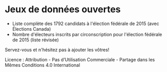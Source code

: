 Jeux de données ouvertes
=========

- Liste complète des 1792 candidats à l'élection fédérale de 2015 (avec Élections Canada)
- Nombre d'électeurs inscrits par circonscription pour l'élection fédérale de 2015 (liste révisée)

Servez-vous et n'hésitez pas à ajouter les vôtres! 


Licence : Attribution - Pas d’Utilisation Commerciale - Partage dans les Mêmes Conditions 4.0 International